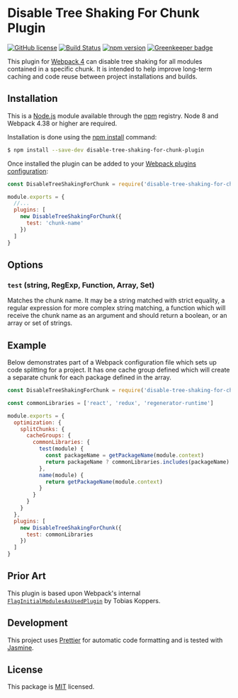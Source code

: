 # Disable Tree Shaking For Chunk Plugin

[![GitHub license](https://img.shields.io/badge/license-MIT-blue.svg)](https://github.com/i-like-robots/disable-tree-shaking-for-chunk-plugin/blob/master/LICENSE) [![Build Status](https://travis-ci.org/i-like-robots/disable-tree-shaking-for-chunk-plugin.svg?branch=master)](https://travis-ci.org/i-like-robots/disable-tree-shaking-for-chunk-plugin) [![npm version](https://img.shields.io/npm/v/disable-tree-shaking-for-chunk-plugin.svg?style=flat)](https://www.npmjs.com/package/disable-tree-shaking-for-chunk-plugin) [![Greenkeeper badge](https://badges.greenkeeper.io/i-like-robots/disable-tree-shaking-for-chunk-plugin.svg)](https://greenkeeper.io/)

This plugin for [Webpack 4] can disable tree shaking for all modules contained in a specific chunk. It is intended to help improve long-term caching and code reuse between project installations and builds.

[Webpack 4]: https://webpack.js.org/


## Installation

This is a [Node.js] module available through the [npm] registry. Node 8 and Webpack 4.38 or higher are required.

Installation is done using the [npm install] command:

```sh
$ npm install --save-dev disable-tree-shaking-for-chunk-plugin
```

Once installed the plugin can be added to your [Webpack plugins configuration][plugins]:

```js
const DisableTreeShakingForChunk = require('disable-tree-shaking-for-chunk-plugin')

module.exports = {
  //...
  plugins: [
    new DisableTreeShakingForChunk({
      test: 'chunk-name'
    })
  ]
}
```

[Node.js]: https://nodejs.org/
[npm]: http://npmjs.com/
[npm install]: https://docs.npmjs.com/getting-started/installing-npm-packages-locally
[plugins]: https://webpack.js.org/configuration/plugins/
[optimization]: https://webpack.js.org/configuration/optimization/#optimizationmoduleids


## Options

### `test` (string, RegExp, Function, Array, Set)

Matches the chunk name. It may be a string matched with strict equality, a regular expression for more complex string matching, a function which will receive the chunk name as an argument and should return a boolean, or an array or set of strings.


## Example

Below demonstrates part of a Webpack configuration file which sets up code splitting for a project. It has one cache group defined which will create a separate chunk for each package defined in the array.

```js
const DisableTreeShakingForChunk = require('disable-tree-shaking-for-chunk-plugin')

const commonLibraries = ['react', 'redux', 'regenerator-runtime']

module.exports = {
  optimization: {
    splitChunks: {
      cacheGroups: {
        commonLibraries: {
          test(module) {
            const packageName = getPackageName(module.context)
            return packageName ? commonLibraries.includes(packageName) : false
          },
          name(module) {
            return getPackageName(module.context)
          }
        }
      }
    }
  },
  plugins: [
    new DisableTreeShakingForChunk({
      test: commonLibraries
    })
  ]
}
```


## Prior Art

This plugin is based upon Webpack's internal [`FlagInitialModulesAsUsedPlugin`][flag-plugin] by Tobias Koppers.

[flag-plugin]: https://github.com/webpack/webpack/blob/webpack-4/lib/FlagInitialModulesAsUsedPlugin.js


## Development

This project uses [Prettier] for automatic code formatting and is tested with [Jasmine].

[Prettier]: https://prettier.io/
[Jasmine]: http://jasmine.github.io/


## License

This package is [MIT] licensed.

[MIT]: https://opensource.org/licenses/MIT
